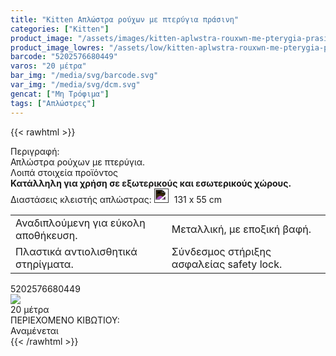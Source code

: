 ```yaml
---
title: "Kitten Απλώστρα ρούχων με πτερύγια πράσινη"
categories: ["Kitten"]
product_image: "/assets/images/kitten-aplwstra-rouxwn-me-pterygia-prasinh.jpg"
product_image_lowres: "/assets/low/kitten-aplwstra-rouxwn-me-pterygia-prasinh.jpg"
barcode: "5202576680449"
varos: "20 μέτρα"
bar_img: "/media/svg/barcode.svg"
var_img: "/media/svg/dcm.svg"
gencat: ["Μη Τρόφιμα"]
tags: ["Απλώστρες"]
---
```

{{< rawhtml >}}

<div class="product">
    <div id="sistatika">Περιγραφή:</div>
    <div class="alltext">Απλώστρα ρούχων µε πτερύγια.</div>
    <div id="loipa">Λοιπά στοιχεία προϊόντος</div>
    <div class="alltext"><b>Κατάλληλη για χρήση σε εξωτερικούς και εσωτερικούς χώρους.
</b></div> 
<div class="stfff sfwb sdg250 sais sgg2">
        <span class="sorange st000 sp10 sbrd4">Διαστάσεις κλειστής απλώστρας:</span>
        <span class="sdfn s444 sp10 sbrd4">
            <img src="/media/svg/dcm.svg"
                    style="height:23px;margin-right: 5px;padding-bottom:0;filter: invert(1) brightness(1);">
                131 x 55 cm
        </span></div>
       <div class="tabout">
<table style="border-spacing:3px" class="sw100 sfsin stlf">
<tr>
                <td class="seee sp10">Αναδιπλούμενη για εύκολη αποθήκευση.</td>
        <td class="seee sp10">Μεταλλική, με εποξική βαφή.</td>
            </tr>
    <tr>
        <td class="seee sp10">Πλαστικά αντιολισθητικά στηρίγματα.</td>
        <td class="seee sp10">Σύνδεσμος στήριξης ασφαλείας safety lock.</td>
    </tr>
</table>
</div>
<p></p>
    <div id="barcode">
        <div id="barimage1"></div><span id="bartext">5202576680449</span>
    </div>
    <div id="varos">
        <div id="varosimage" style="margin:0"><img src="/media/svg/dcm.svg"></div><span id="varostext">20 μέτρα</span>
    </div>
    <div id="kivotio">ΠΕΡΙΕΧΟΜΕΝΟ ΚΙΒΩΤΙΟΥ:<br>Αναμένεται</div>
    <div class="pimg"></div>
    </div>
{{< /rawhtml >}}


